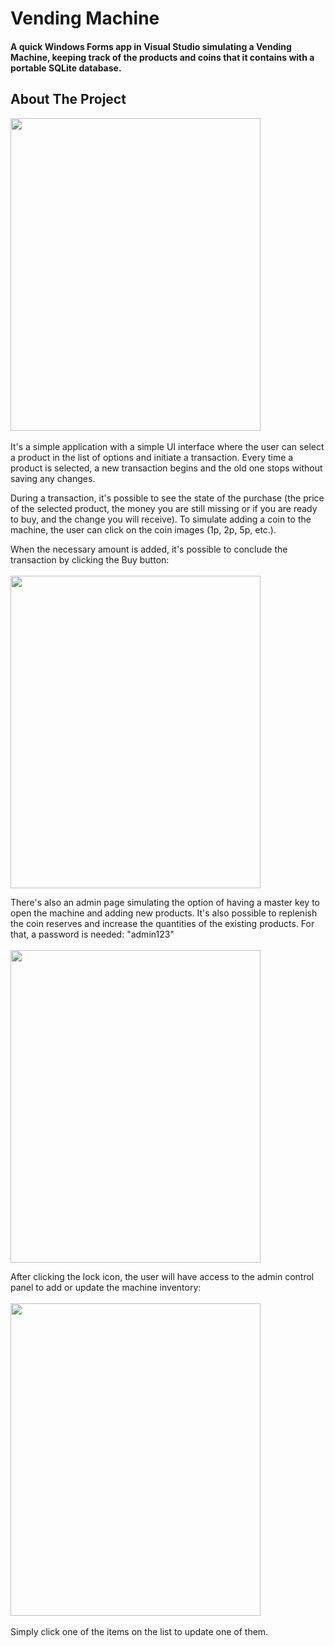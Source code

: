 # Vending Machine
#### A quick Windows Forms app in Visual Studio simulating a Vending Machine, keeping track of the products and coins that it contains with a portable SQLite database.  

## About The Project

<kbd>
  <img src="https://user-images.githubusercontent.com/68421082/168543078-fffe6b67-2c9b-41dc-9db1-24bce7f28214.png" height="500" width="400" >
</kbd>

<br />
<br />
It's a simple application with a simple UI interface where the user can select a product in the list of options and initiate a transaction.
Every time a product is selected, a new transaction begins and the old one stops without saving any changes.

During a transaction, it's possible to see the state of the purchase (the price of the selected product, the money you are still missing or if you are ready to buy, and the change you will receive). To simulate adding a coin to the machine, the user can click on the coin images (1p, 2p, 5p, etc.).

When the necessary amount is added, it's possible to conclude the transaction by clicking the Buy button:
<br />
<br />
<kbd>
  <img src="https://user-images.githubusercontent.com/68421082/168544896-d757f159-9f03-4669-b39b-41d296812fc8.png" height="500" width="400" >
</kbd>

There's also an admin page simulating the option of having a master key to open the machine and adding new products. It's also possible to replenish the coin reserves and increase the quantities of the existing products. For that, a password is needed: "admin123"
<br />
<br />
<kbd>
  <img src="https://user-images.githubusercontent.com/68421082/168546299-847c86bc-7511-4ec8-8ade-7a2516916689.png" height="500" width="400" >
</kbd>

After clicking the lock icon, the user will have access to the admin control panel to add or update the machine inventory:
<br />
<br />
<kbd>
  <img src="https://user-images.githubusercontent.com/68421082/169643719-eb1c2b5f-d29e-4d4b-87b8-e2be2b1e2836.png" height="500" width="400" >
</kbd>
<br />
<br />
Simply click one of the items on the list to update one of them.


